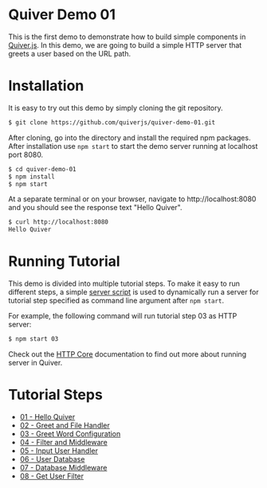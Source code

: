 Quiver Demo 01
==============

This is the first demo to demonstrate how to build simple components in [Quiver.js](http://quiverjs.org). In this demo, we are going to build a simple HTTP server that greets a user based on the URL path.

# Installation

It is easy to try out this demo by simply cloning the git repository. 

```bash
$ git clone https://github.com/quiverjs/quiver-demo-01.git
```

After cloning, go into the directory and install the required npm packages. After installation use `npm start` to start the demo server running at localhost port 8080.

```bash
$ cd quiver-demo-01
$ npm install
$ npm start
```

At a separate terminal or on your browser, navigate to http://localhost:8080 and you should see the response text "Hello Quiver".

```bash
$ curl http://localhost:8080
Hello Quiver
```

# Running Tutorial

This demo is divided into multiple tutorial steps. To make it easy to run different steps, a simple [server script](src/server.js) is used to dynamically run a server for tutorial step specified as command line argument after `npm start`. 

For example, the following command will run tutorial step 03 as HTTP server:

```bash
$ npm start 03
```

Check out the [HTTP Core](https://github.com/quiverjs/doc/wiki/HTTP-Core) documentation to find out more about running server in Quiver.

# Tutorial Steps

  - [01 - Hello Quiver](src/01/tutorial.md)
  - [02 - Greet and File Handler](src/02/tutorial.md)
  - [03 - Greet Word Configuration](src/03/tutorial.md)
  - [04 - Filter and Middleware](src/04/tutorial.md)
  - [05 - Input User Handler](src/05/tutorial.md)
  - [06 - User Database](src/06/tutorial.md)
  - [07 - Database Middleware](src/07/tutorial.md)
  - [08 - Get User Filter](src/08/tutorial.md)
